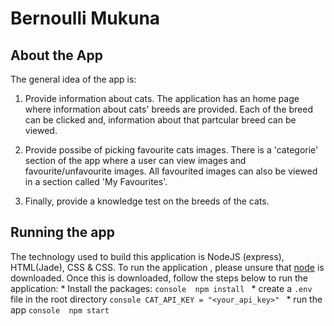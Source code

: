 # Bernoulli Mukuna

## About the App
The general idea of the app is:
1. Provide information about cats. The application has an home page where information about cats'
breeds are provided. Each of the breed can be clicked and, information about that partcular breed
can be viewed.

2. Provide possibe of picking favourite cats images. There is a 'categorie' section of the app 
where a user can view images and favourite/unfavourite images. All favourited images can also
be viewed in a section called 'My Favourites'.

3. Finally, provide a knowledge test on the breeds of the cats.


## Running the app
The technology used to build this application is NodeJS (express), HTML(Jade), CSS & CSS. To run
the application , please unsure that [node](https://nodejs.org/en/download/) is downloaded. Once
this is downloaded, follow the steps below to run the application:
    * Install the packages:
        ```console 
        npm install
        ```
    * create a ```.env``` file in the root directory
        ```console
        CAT_API_KEY = "<your_api_key>"
        ```
    * run the app
        ```console 
        npm start
        ```